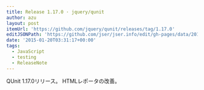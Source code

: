 ```yaml
---
title: Release 1.17.0 · jquery/qunit
author: azu
layout: post
itemUrl: 'https://github.com/jquery/qunit/releases/tag/1.17.0'
editJSONPath: 'https://github.com/jser/jser.info/edit/gh-pages/data/2015/01/index.json'
date: '2015-01-20T03:31:17+00:00'
tags:
  - JavaScript
  - testing
  - ReleaseNote
---
```

QUnit 1.17.0リリース。
HTMLレポータの改善。
